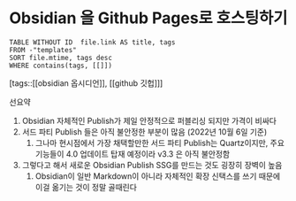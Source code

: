 # Obsidian 을 Github Pages로 호스팅하기
<!--Basic Template V0.0.2 Start -->
```dataview
TABLE WITHOUT ID  file.link AS title, tags
FROM -"templates"
SORT file.mtime, tags desc
WHERE contains(tags, [[]])
```
<!--Basic Template V0.0.2 End -->
[tags::[[obsidian 옵시디언]], [[github 깃헙]]]

선요약

1. Obsidian 자체적인 Publish가 제일 안정적으로 퍼블리싱 되지만 가격이 비싸다
2. 서드 파티 Publish 들은 아직 불안정한 부분이 많음 (2022년 10월 6일 기준)
	1. 그나마 현시점에서 가장 채택할만한 서드 파티 Publish는 Quartz이지만, 주요 기능들이 4.0 업데이트 탑재 예정이라 v3.3 은 아직 불안정함
3. 그렇다고 해서 새로운 Obsidian Publish SSG를 만드는 것도 굉장히 장벽이 높음
	1. Obsidian이 일반 Markdown이 아니라 자체적인 확장 신택스를 쓰기 때문에 이걸 옮기는 것이 정말 골때린다

